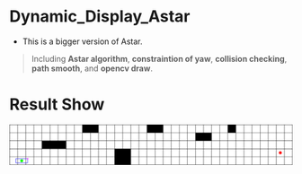 # Dynamic_Display_Astar

* This is a bigger version of Astar.
> Including __Astar algorithm__, __constraintion of yaw__, __collision checking__, __path smooth__, and __opencv draw__.

# Result Show
![show](dynamic.gif)
